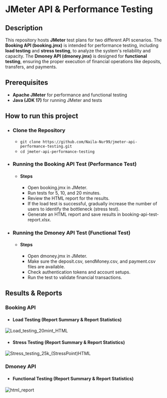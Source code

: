 # JMeter API & Performance Testing 
## Description
This repository hosts **JMeter** test plans for two different API scenarios. The **Booking API (booking.jmx)** is intended for performance testing, including **load testing** and **stress testing**, to analyze the system's reliability and capacity. The **Dmoney API (dmoney.jmx)** is designed for **functional testing**, ensuring the proper execution of financial operations like deposits, transfers, and payments.

## Prerequisites
- **Apache JMeter** for performance and functional testing
- **Java (JDK 17)** for running JMeter and tests
   
## How to run this project
- ### Clone the Repository
     - ```git clone https://github.com/Naila-Nur99/jmeter-api-performance-testing.git ```
     - ```cd jmeter-api-performance-testing ```
 
- ### Running the Booking API Test (Performance Test)
   - #### Steps
      - Open booking.jmx in JMeter.
      - Run tests for 5, 10, and 20 minutes.
      - Review the HTML report for the results.
      - If the load test is successful, gradually increase the number of users to identify the bottleneck (stress test).
      - Generate an HTML report and save results in booking-api-test-report.xlsx.
        
- ### Running the Dmoney API Test (Functional Test)
   - #### Steps
      - Open dmoney.jmx in JMeter.
      - Make sure the deposit.csv, sendMoney.csv, and payment.csv files are available.
      - Check authentication tokens and account setups.
      - Run the test to validate financial transactions.
## Results & Reports
### Booking API
   - #### Load Testing (Report Summary & Report Statistics)
![Load_testing_20mint_HTML](https://github.com/user-attachments/assets/f87b5b7e-c9a0-4725-81d0-99dffeceabd8)

   - #### Stress Testing (Report Summary & Report Statistics)
![Stress_testing_25k_(StressPoint)HTML](https://github.com/user-attachments/assets/7060ce13-6084-43d2-bea9-0460c9a34920)

### Dmoney API
   - #### Functional Testing (Report Summary & Report Statistics)
![html_report](https://github.com/user-attachments/assets/54555eec-3521-4565-b65d-dbd652220637)







 
  
     




